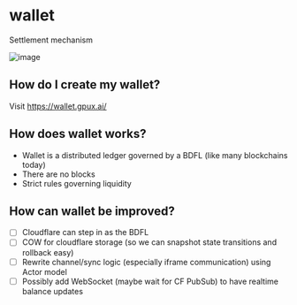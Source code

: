 # wallet
Settlement mechanism

![image](https://user-images.githubusercontent.com/3028982/171912217-7e918734-9aea-422b-8686-b2ee9f21d3e3.png)

## How do I create my wallet?
Visit https://wallet.gpux.ai/

## How does wallet works?

 - Wallet is a distributed ledger governed by a BDFL (like many blockchains today)
 - There are no blocks
 - Strict rules governing liquidity

## How can wallet be improved?

 - [ ] Cloudflare can step in as the BDFL
 - [ ] COW for cloudflare storage (so we can snapshot state transitions and rollback easy)
 - [ ] Rewrite channel/sync logic (especially iframe communication) using Actor model
 - [ ] Possibly add WebSocket (maybe wait for CF PubSub) to have realtime balance updates